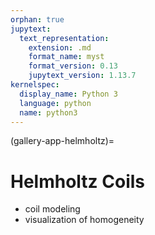```yaml
---
orphan: true
jupytext:
  text_representation:
    extension: .md
    format_name: myst
    format_version: 0.13
    jupytext_version: 1.13.7
kernelspec:
  display_name: Python 3
  language: python
  name: python3
---
```


(gallery-app-helmholtz)=

# Helmholtz Coils

- coil modeling
- visualization of homogeneity



<!--
In this example we model the **magnetic field of a coil**, and show how to display it with spectacular **field line** representations.

## Coil models

**Model 1:** The coil consists of multiple windings, each of which can be modeled with a circular current loop which is realized by the `Circle` class. The individual windings are combined into a `Collection` which itself behaves like a single magnetic field source.

```{code-cell} ipython3
import numpy as np
import magpylib as magpy

coil1 = magpy.Collection()
for z in np.linspace(-8, 8, 16):
    winding = magpy.current.Circle(
        current=100,
        diameter=10,
        position=(0,0,z),
    )
    coil1.add(winding)

coil1.show()
```

**Model 2:** The coil is in reality more like a spiral, which can be modeled using the `Polyline` class. However, a good spiral approximation requires many small line segments, which makes the computation slower.

```{code-cell} ipython3
import numpy as np
import magpylib as magpy

ts = np.linspace(-8, 8, 1000)
vertices = np.c_[5*np.cos(ts*2*np.pi), 5*np.sin(ts*2*np.pi), ts]
coil2 = magpy.current.Polyline(
    current=100,
    vertices=vertices
)

coil2.show()
```

## Matplotlib streamplot

Streamplot from Matplotlib is a powerful tool to outline the field lines. However, it must be understood that streamplot shows only a projection of the field onto the observation plane. All field components that point out of the plane become invisible. In out example we choose symmetry planes, where the perpendicular component is negligible.

```{code-cell} ipython3
import matplotlib.pyplot as plt

fig, [ax1,ax2] = plt.subplots(1, 2, figsize=(13,5))

# create grid
ts = np.linspace(-20, 20, 20)
grid = np.array([[(x,0,z) for x in ts] for z in ts])

# compute and plot field of coil1
B = magpy.getB(coil1, grid)
Bamp = np.linalg.norm(B, axis=2)
Bamp /= np.amax(Bamp)

sp = ax1.streamplot(
    grid[:,:,0], grid[:,:,2], B[:,:,0], B[:,:,2],
    density=2,
    color=Bamp,
    linewidth=np.sqrt(Bamp)*3,
    cmap='coolwarm',
)

# compute and plot field of coil2
B = magpy.getB(coil2, grid)
Bamp = np.linalg.norm(B, axis=2)
Bamp /= np.amax(Bamp)

cp = ax2.contourf(
    grid[:,:,0], grid[:,:,2], Bamp,
    levels=100,
    cmap='coolwarm',
)
ax2.streamplot(
    grid[:,:,0], grid[:,:,2], B[:,:,0], B[:,:,2],
    density=2,
    color='black',
)

# figure styling
ax1.set(
    title='Magnetic field of coil1',
    xlabel='x-position (mm)',
    ylabel='z-position (mm)',
    aspect=1,
)
ax2.set(
    title='Magnetic field of coil2',
    xlabel='x-position (mm)',
    ylabel='z-position (mm)',
    aspect=1,
)

plt.colorbar(sp.lines, ax=ax1, label='(mT)')
plt.colorbar(cp, ax=ax2, label='(mT)')

plt.tight_layout()
plt.show()
```

## Pyvista streamlines

[Pyvista](https://docs.pyvista.org/) is an incredible VTK based tool for 3D plotting and mesh analysis.

The following example shows how to compute and display 3D field lines of `coil1` with Pyvista. To run this example, the user must install Pyvista (`pip install pyvista`). By removing the command `jupyter_backend='static'` in `show`, the 3D figure becomes interactive.

```{code-cell} ipython3
import numpy as np
import magpylib as magpy
import pyvista as pv

pv.set_jupyter_backend('panel') # improve rending in a jupyter notebook

coil1 = magpy.Collection()
for z in np.linspace(-8, 8, 16):
    winding = magpy.current.Circle(
        current=100,
        diameter=10,
        position=(0,0,z),
    )
    coil1.add(winding)

grid = pv.UniformGrid(
    dimensions=(41, 41, 41),
    spacing=(2, 2, 2),
    origin=(-40, -40, -40),
)

# compute B-field and add as data to grid
grid['B'] = coil1.getB(grid.points)

# compute field lines
seed = pv.Disc(inner=1, outer=5.2, r_res=3, c_res=12)
strl = grid.streamlines_from_source(
    seed,
    vectors='B',
    max_time=180,
    initial_step_length=0.01,
    integration_direction='both',
)

# create plotting scene
pl = pv.Plotter()

# add field lines and legend to scene
legend_args = {
    'title': 'B (mT)',
    'title_font_size': 20,
    'color': 'black',
    'position_y': 0.25,
    'vertical': True,
}

# draw coils
magpy.show(coil1, canvas=pl, backend='pyvista')

# add streamlines
pl.add_mesh(
    strl.tube(radius=.2),
    cmap="bwr",
    scalar_bar_args=legend_args,
)
# display scene
pl.camera.position=(160, 10, -10)
pl.set_background("white")
pl.show()
``` -->
